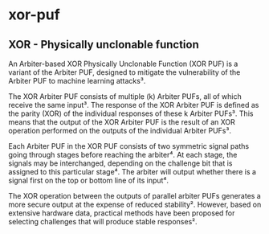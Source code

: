 # xor-puf
## XOR - Physically unclonable function
An Arbiter-based XOR Physically Unclonable Function (XOR PUF) is a variant of the Arbiter PUF, designed to mitigate the vulnerability of the Arbiter PUF to machine learning attacks³. 

The XOR Arbiter PUF consists of multiple (k) Arbiter PUFs, all of which receive the same input³. The response of the XOR Arbiter PUF is defined as the parity (XOR) of the individual responses of these k Arbiter PUFs³. This means that the output of the XOR Arbiter PUF is the result of an XOR operation performed on the outputs of the individual Arbiter PUFs³.

Each Arbiter PUF in the XOR PUF consists of two symmetric signal paths going through stages before reaching the arbiter⁴. At each stage, the signals may be interchanged, depending on the challenge bit that is assigned to this particular stage⁴. The arbiter will output whether there is a signal first on the top or bottom line of its input⁴.

The XOR operation between the outputs of parallel arbiter PUFs generates a more secure output at the expense of reduced stability². However, based on extensive hardware data, practical methods have been proposed for selecting challenges that will produce stable responses².
